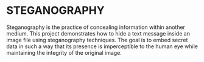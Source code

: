 # STEGANOGRAPHY
 Steganography is the practice of concealing information within another medium. This project demonstrates how to hide a text message inside an image file using steganography techniques. The goal is to embed secret data in such a way that its presence is imperceptible to the human eye while maintaining the integrity of the original image.
